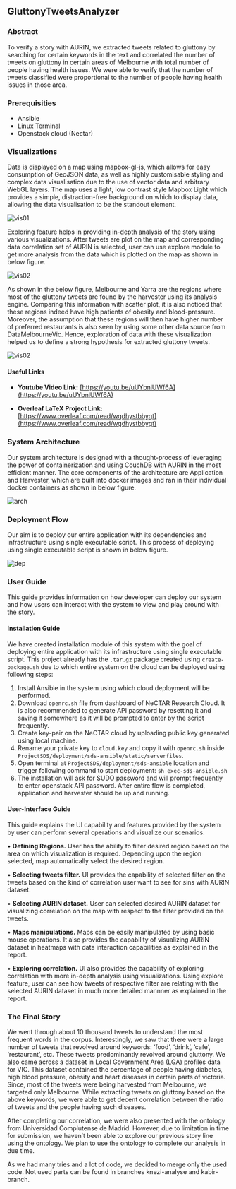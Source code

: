 ## GluttonyTweetsAnalyzer

### Abstract

To verify a story with AURIN, we extracted tweets related to gluttony
by searching for certain keywords in the text and correlated the number of
tweets on gluttony in certain areas of Melbourne with total number of
people having health issues. We were able to verify that the number of
tweets classified were proportional to the number of people having health
issues in those area.

### Prerequisities

- Ansible
- Linux Terminal
- Openstack cloud (Nectar)

### Visualizations

Data is displayed on a map using mapbox-gl-js, which allows for easy consumption of
GeoJSON data, as well as highly customisable styling and complex data visualisation due
to the use of vector data and arbitrary WebGL layers. The map uses a light, low contrast
style Mapbox Light which provides a simple, distraction-free background on which to
display data, allowing the data visualisation to be the standout element.

![vis01](documentation/images/heatmap_visualisation.png)

Exploring feature helps in providing in-depth analysis of the story using various visualizations.
After tweets are plot on the map and corresponding data correlation set of AURIN is
selected, user can use explore module to get more analysis from the data which is plotted
on the map as shown in below figure.

![vis02](documentation/images/explore_UI.png)

As shown in the below figure, Melbourne and Yarra are the
regions where most of the gluttony tweets are found by the harvester using its analysis
engine. Comparing this information with scatter plot, it is also noticed that these regions
indeed have high patients of obesity and blood-pressure. Moreover, the assumption that
these regions will then have higher number of preferred restaurants is also seen by using
some other data source from DataMelbourneVic. Hence, exploration of data with these
visualization helped us to define a strong hypothesis for extracted gluttony tweets.

![vis02](documentation/images/visualization_explore.png)

#### Useful Links

- **Youtube Video Link:** [https://youtu.be/uUYbnlUWf6A](https://youtu.be/uUYbnlUWf6A)

- **Overleaf LaTeX Project Link:** [https://www.overleaf.com/read/wgdhystbbygt](https://www.overleaf.com/read/wgdhystbbygt)


### System Architecture

Our system architecture is designed with a thought-process of leveraging the power of
containerization and using CouchDB with AURIN in the most efficient manner. The
core components of the architecture are Application and Harvester, which are built
into docker images and ran in their individual docker containers as shown in below figure.

![arch](documentation/images/cloud_assignment_architecture.png)

### Deployment Flow

Our aim is to deploy our entire application with its dependencies and infrastructure
using single executable script. This process of deploying using single executable script is
shown in below figure.

![dep](documentation/images/deployment/cloud_deployment_ansible.png)

### User Guide

This guide provides information on how developer can deploy our system and how users
can interact with the system to view and play around with the story.

#### Installation Guide

We have created installation module of this system with the goal of deploying entire
application with its infrastructure using single executable script. This project already
has the `.tar.gz` package created using `create-package.sh` due to which entire system
on the cloud can be deployed using following steps:

1. Install Ansible in the system using which cloud deployment will be performed.
2. Download `openrc.sh` file from dashboard of NeCTAR Research Cloud. It is also
recommended to generate API password by resetting it and saving it somewhere as
it will be prompted to enter by the script frequently.
3. Create key-pair on the NeCTAR cloud by uploading public key generated using
local machine.
4. Rename your private key to `cloud.key` and copy it with `openrc.sh` inside `ProjectSDS/deployment/sds-ansible/static/serverfiles`.
5. Open terminal at `ProjectSDS/deployment/sds-ansible` location and trigger following command to start
deployment: `sh exec-sds-ansible.sh`
6. The installation will ask for SUDO password and will prompt frequently to enter
openstack API password. After entire flow is completed,
application and harvester should be up and running.

#### User-Interface Guide

This guide explains the UI capability and features provided by the system by user can
perform several operations and visualize our scenarios.

• **Defining Regions.** User has the ability to filter desired region based on the area
on which visualization is required. Depending upon the region selected, map automatically select the desired region.

• **Selecting tweets filter.** UI provides the capability of selected filter on the
tweets based on the kind of correlation user want to see for sins with AURIN
dataset.

• **Selecting AURIN dataset.** User can selected desired AURIN dataset for visualizing correlation on the map with respect to the filter provided on the tweets.

• **Maps manipulations.** Maps can be easily manipulated by using basic mouse operations. It also provides the capability of visualizing AURIN dataset in heatmaps
with data interaction capabilities as explained in the report.

• **Exploring correlation.** UI also provides the capability of exploring correlation
with more in-depth analysis using visualizations. Using explore feature, user can
see how tweets of respective filter are relating with the selected AURIN dataset in
much more detailed mannner as explained in the report.

### The Final Story

We went through about 10 thousand tweets to understand the most frequent
words in the corpus. Interestingly, we saw that there were a large number of tweets that
revolved around keywords: ‘food’, ‘drink’, ‘cafe’, ‘restaurant’, etc. These tweets predominantly revolved around gluttony. We also came across a dataset in Local Government
Area (LGA) profiles data for VIC. This dataset contained the percentage of people having diabetes, high blood pressure, obesity and heart diseases in certain parts of victoria.
Since, most of the tweets were being harvested from Melbourne, we targeted only Melbourne. While extracting tweets on gluttony based on the above keywords, we were able
to get decent correlation between the ratio of tweets and the people having such diseases.

After completing our correlation, we were also presented with the ontology from Universidad Complutense de Madrid. However, due to limitation in time for submission, we
haven’t been able to explore our previous story line using the ontology. We plan to use
the ontology to complete our analysis in due time.

As we had many tries and a lot of code, we decided to merge only the used code. Not
used parts can be found in branches knezi-analyse and kabir-branch.









